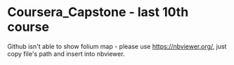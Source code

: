 # Coursera_Capstone - last 10th course 
Github isn't able to show folium map - please use https://nbviewer.org/, just copy file's path and insert into nbviewer.
